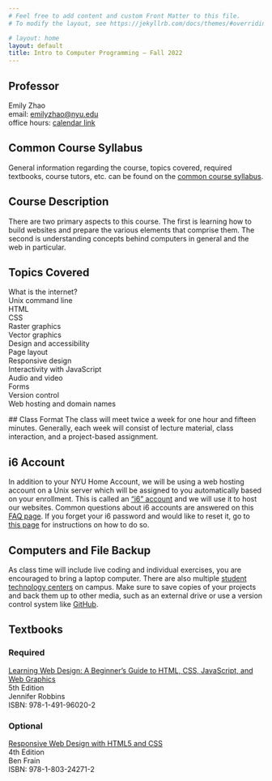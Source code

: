 ```yaml
---
# Feel free to add content and custom Front Matter to this file.
# To modify the layout, see https://jekyllrb.com/docs/themes/#overriding-theme-defaults

# layout: home
layout: default
title: Intro to Computer Programming – Fall 2022
---
```

<!-- To make sure that new lines appear as new paragraphs, put two spaces at the end of every line -->
<!-- https://stackoverflow.com/questions/15917463/embedding-markdown-in-jekyll-html -->

<link rel="stylesheet" href="{{ site.url }}{{ site.baseurl }}/assets/css/styles.css">

<div class="syllabus" markdown="1">
<div class="column-1" markdown="1">

<!-- ## Useful Links
[Brightspace](https://brightspace.nyu.edu/d2l/home/223178) | 
[Ed Forum](https://edstem.org/us/courses/23744/discussion/) | 
[Poll Everywhere](https://pollev.com/emilyzhao) -->

<!-- ## CSCI-UA.0002-011
Tuesday/Thursday, 4:55-6:10PM  
Room: GCASL Room 361 -->

## Professor
Emily Zhao  
email: emilyzhao@nyu.edu  
office hours: [calendar link](https://calendar.google.com/calendar/u/0/selfsched?sstoken=UUpJYlQwSjBaTTlufGRlZmF1bHR8OTk0MWM2MDQ2YzZkMjZhMjFhNzBmYjE2YTU1M2ZjM2I)

## Common Course Syllabus
General information regarding the course, topics covered, required textbooks, course tutors, etc. can be found on the [common course syllabus](https://cs.nyu.edu/courses/fall23/CSCI-UA.0004-004/common-syllabus/).

## Course Description
There are two primary aspects to this course. The first is learning how to build websites and prepare the various elements that comprise them. The second is understanding concepts behind computers in general and the web in particular. 

## Topics Covered
What is the internet?  
Unix command line  
HTML  
CSS  
Raster graphics  
Vector graphics  
Design and accessibility   
Page layout  
Responsive design  
Interactivity with JavaScript  
Audio and video  
Forms  
Version control  
Web hosting and domain names  

</div>

<div class="column-2" markdown="1">
## Class Format
The class will meet twice a week for one hour and fifteen minutes. Generally, each week will consist of lecture material, class interaction, and a project-based assignment.

## i6 Account
In addition to your NYU Home Account, we will be using a web hosting account on a Unix server which will be assigned to you automatically based on your enrollment. This is called an [“i6” account](https://cims.nyu.edu/webapps/content/systems/resources/i6) and we will use it to host our websites. Common questions about i6 accounts are answered on this [FAQ page](https://cims.nyu.edu/webapps/content/systems/resources/i6/faq). If you forget your i6 password and would like to reset it, go to [this page](https://cims.nyu.edu/webapps/content/systems/resources/i6/resetpassword) for instructions on how to do so.

## Computers and File Backup
As class time will include live coding and individual exercises, you are encouraged to bring a laptop computer. There are also multiple [student technology centers](https://www.nyu.edu/life/information-technology/teaching-and-learning-services/studios-and-computing-labs/student-technology-centers-computer-labs.html) on campus. Make sure to save copies of your projects and back them up to other media, such as an external drive or use a version control system like [GitHub](https://github.com/).

## Textbooks

### Required
[Learning Web Design: A Beginner’s Guide to HTML, CSS, JavaScript, and Web Graphics](https://bobcat.library.nyu.edu/permalink/f/1c17uag/nyu_aleph007494992)  
5th Edition  
Jennifer Robbins  
ISBN: 978-1-491-96020-2  

### Optional
[Responsive Web Design with HTML5 and CSS](https://bobcat.library.nyu.edu/permalink/f/ci13eu/nyu_aleph008942698)  
4th Edition  
Ben Frain  
ISBN: 978-1-803-24271-2  
</div>

</div>
